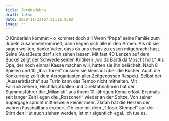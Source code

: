 ```yaml
---
title: Ibrakadabra
draft: false
date: 2020-11-23T07:21:16.950Z
image: ""
---
```

O Kinderlein kommet - o kommet doch all! Wenn “Papa“ seine Familie zum Jubeln zusammentrommelt, dann liegen sich alle in den Armen. Als ob sie sagen wollten, danke Vater, dass du uns etwas zu essen mitgebracht hast. Seine (Aus)Beute darf sich sehen lassen. Mit fast 40 Lenzen auf dem Buckel zeigt der Schwede seinen Kritikern „wo dä Bartli dä Moscht holt.“ Als Opa, der noch einmal Kasse machen will, hatten sie ihn belächelt. Nach 8 Spielen und 10 „Ibra Toren“ müssen sie kleinlaut über die Bücher. Auch die Konkurrenz zollt dem Arrogantesten aller Zeitgenossen Respekt. Selbst der „Ausserirdische“ aus Turin kann das Tempo nicht mithalten. Mit  Fallrückziehern, Hechtkopfbällen und Direktabnahmen hat der Stammesführer  die „Milanisti“ aus ihrem 10-jährigen Koma erlöst. Erstmals seit langer Zeit liegen die „Rossoneri“ wieder an der Spitze. Von seiner Supergage spricht mittlerweile keiner mehr. Zlatan hat die Herzen der wahren Fussballfans erobert. Ob jene  mit dem „Tifoso-Stempel“ auf der Stirn den Hut auch ziehen werden, ist mir eigentlich egal. Ich tue es.